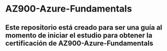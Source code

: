 # AZ900-Azure-Fundamentals
## Este repositorio está creado para ser una guía al momento de iniciar el estudio para obtener la certificación de AZ900-Azure-Fundamentals
